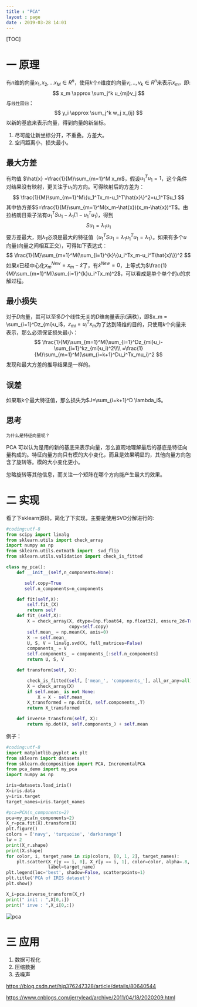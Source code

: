```yaml
---
title : "PCA"
layout : page
date : 2019-03-28 14:01
---
```


[TOC]



# 一 原理

有$n$维的向量$x_1,x_2,...x_M \in R^n$，使用$k$个$n$维度的向量$v_i,..,v_k \in R^n$来表示$x_m$，即:
$$
x_m \approx \sum_j^k u_{mj}v_j
$$
与`线性回归`：
$$
y_i \approx \sum_j^k w_j x_{ij}
$$
以新的基底来表示向量，得到向量的新坐标。

1. 尽可能让新坐标分开，不重叠。方差大。
2. 空间距离小，损失最小。

## 最大方差

有均值 $\hat{x} =\frac{1}{M}\sum_{m=1}^M x_m$，假设$u_1^Tu_1=1$，这个条件对结果没有映射，更关注于$u_1$的方向。可得映射后的方差为：
$$
\frac{1}{M}\sum_{m=1}^M\{u_1^Tx_m-u_1^T\hat{x}\}^2=u_1^TSu_1
$$
其中协方差$S=\frac{1}{M}\sum_{m=1}^M(x_m-\hat{x})(x_m-\hat{x})^T$。由拉格朗日乘子法有$u_1^TSu_1-\lambda_1(1-u_1^Tu_1)$，得到
$$
Su_1=\lambda_1u_1
$$
要方差最大，则$\lambda_1$必须是最大的特征值（$u_1^TSu_1=\lambda_1u_1^Tu_1=\lambda_1$）。如果有多个$u$向量(向量之间相互正交)，可得如下表达式：
$$
\frac{1}{M}\sum_{m=1}^M(\sum_{i=1}^{k}\{u_i^Tx_m-u_i^T\hat{x}\})^2
$$
如果$x$已经中心化$x_m^{New}=x_m-\hat x$了，有$\hat x^{New}=0$，上等式为$\frac{1}{M}\sum_{m=1}^M(\sum_{i=1}^{k}u_i^Tx_m)^2$，可以看成是单个单个的$u$的求解过程。

## 最小损失

对于$D$向量，其可以至多$D$个线性无关的$D$维向量表示(满秩)，即$x_m = \sum_{i=1}^Dz_{mi}u_i$，$z_{mi}=u_i^Tx_m$为了达到降维的目的，只使用$k$个向量来表示，那么必须保证损失最小：
$$
\frac{1}{M}\sum_{m=1}^M(\sum_{i=1}^Dz_{mi}u_i-\sum_{i=1}^kz_{mi}u_i)^2\\\\
=\frac{1}{M}\sum_{m=1}^M(\sum_{i=k+1}^Du_i^Tx_mu_i)^2
$$
发现和最大方差的推导结果是一样的。

## 误差

如果取k个最大特征值，那么损失为$J=\sum_{i=k+1}^D \lambda_i$。

## 思考

`为什么是特征向量呢？`

PCA 可以认为是用的新的基底来表示向量，怎么直观地理解最后的基底是特征向量构成的。特征向量方向只有模的大小变化，而且是效果明显的，其他向量方向包含了旋转等。模的大小变化更小。

忽略旋转等其他信息，而关注一个矩阵在哪个方向能产生最大的效果。



# 二 实现

看了下sklearn源码，简化了下实现，主要是使用SVD分解进行的:

```python
#coding:utf-8
from scipy import linalg
from sklearn.utils import check_array
import numpy as np
from sklearn.utils.extmath import  svd_flip
from sklearn.utils.validation import check_is_fitted

class my_pca():
    def __init__(self,n_components=None):

       self.copy=True
       self.n_components=n_components

    def fit(self,X):
        self.fit_(X)
        return self
    def fit_(self,X):
        X = check_array(X, dtype=[np.float64, np.float32], ensure_2d=True,
                        copy=self.copy)
        self.mean_ = np.mean(X, axis=0)
        X -= self.mean_
        U, S, V = linalg.svd(X, full_matrices=False)
        components_ = V
        self.components_ = components_[:self.n_components]
        return U, S, V

    def transform(self, X):

        check_is_fitted(self, ['mean_', 'components_'], all_or_any=all)
        X = check_array(X)
        if self.mean_ is not None:
            X = X - self.mean_
        X_transformed = np.dot(X, self.components_.T)
        return X_transformed

    def inverse_transform(self, X):
        return np.dot(X, self.components_) + self.mean
```

例子：

```python
#coding:utf-8
import matplotlib.pyplot as plt
from sklearn import datasets
from sklearn.decomposition import PCA, IncrementalPCA
from pca_demo import my_pca
import numpy as np

iris=datasets.load_iris()
X=iris.data
y=iris.target
target_names=iris.target_names

#pca=PCA(n_components=2)
pca=my_pca(n_components=2)
X_r=pca.fit(X).transform(X)
plt.figure()
colors = ['navy', 'turquoise', 'darkorange']
lw = 2
print(X_r.shape)
print(X.shape)
for color, i, target_name in zip(colors, [0, 1, 2], target_names):
    plt.scatter(X_r[y == i, 0], X_r[y == i, 1], color=color, alpha=.8, lw=lw,
                label=target_name)
plt.legend(loc='best', shadow=False, scatterpoints=1)
plt.title('PCA of IRIS dataset')
plt.show()

X_i=pca.inverse_transform(X_r)
print(" init : ",X[0,:])
print(" inve : ",X_i[0,:])
```



<img src="/wiki/static/images/pca1.jpeg" alt="pca" />

# 三 应用

1. 数据可视化
2. 压缩数据
3. 去噪声

https://blog.csdn.net/hjq376247328/article/details/80640544

https://www.cnblogs.com/jerrylead/archive/2011/04/18/2020209.html